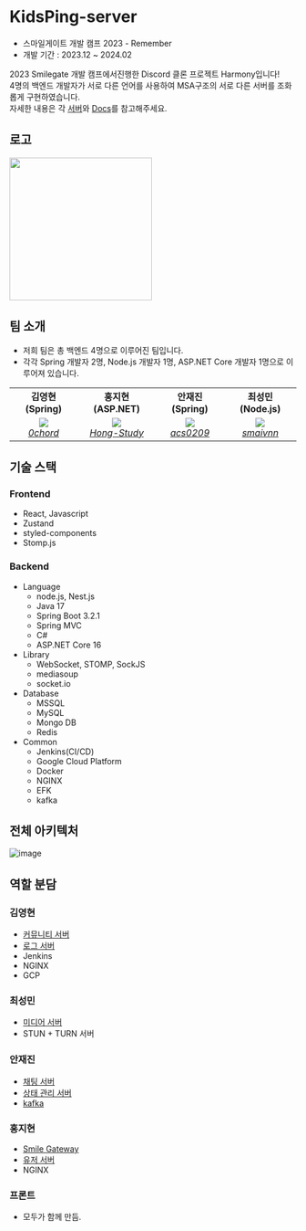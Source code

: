 # KidsPing-server

- 스마일게이트 개발 캠프 2023 - Remember
- 개발 기간 : 2023.12 ~ 2024.02

2023 Smilegate 개발 캠프에서진행한 Discord 클론 프로젝트 Harmony입니다!  
4명의 백엔드 개발자가 서로 다른 언어를 사용하여 MSA구조의 서로 다른 서버를 조화롭게 구현하였습니다.  
자세한 내용은 각 [서버](#역활-분담)와 [Docs](./docs/)를 참고해주세요.

## 로고

<img src="./resources/harmony.png" width="250px">

## 팀 소개

- 저희 팀은 총 백엔드 4명으로 이루어진 팀입니다.
- 각각 Spring 개발자 2명, Node.js 개발자 1명, ASP.NET Core 개발자 1명으로 이루어져 있습니다.

<table align="center">
    <tr align="center">
        <td><B>김영현(Spring)<B></td>
        <td><B>홍지현(ASP.NET)<B></td>
        <td><B>안재진(Spring)<B></td>
        <td><B>최성민(Node.js)<B></td>
    </tr>
    <tr align="center">
        <td>
            <img src="https://github.com/0chord.png" style="max-width: 100px">
            <br>
            <a href="https://github.com/0chord"><I>0chord</I></a>
        </td>
        <td>
          <img src="https://github.com/Hong-Study.png" style="max-width: 100px">
            <br>
            <a href="https://github.com/Hong-Study"><I>Hong-Study</I></a>
        </td>
        <td>
            <img src="https://github.com/acs0209.png" style="max-width: 100px">
            <br>
            <a href="https://github.com/acs0209"><I>acs0209</I></a>
        </td>
        <td>
            <img src="https://github.com/smaivnn.png" style="max-width: 100px">
            <br>
            <a href="https://github.com/smaivnn"><I>smaivnn</I></a>
        </td>
        </td>
    </tr>
</table>

## 기술 스택

### Frontend

- React, Javascript
- Zustand
- styled-components
- Stomp.js

### Backend

- Language
  - node.js, Nest.js
  - Java 17
  - Spring Boot 3.2.1
  - Spring MVC
  - C#
  - ASP.NET Core 16
- Library
  - WebSocket, STOMP, SockJS
  - mediasoup
  - socket.io
- Database
  - MSSQL
  - MySQL
  - Mongo DB
  - Redis
- Common
  - Jenkins(CI/CD)
  - Google Cloud Platform
  - Docker
  - NGINX
  - EFK
  - kafka

## 전체 아키텍처

![image](./resources/전체%20아키텍처.png)

## 역할 분담

### 김영현

- [커뮤니티 서버](./docs/서버-소개/커뮤니티-서버)
- [로그 서버](./docs/서버-소개/로그-서버)
- Jenkins
- NGINX
- GCP

### 최성민

- [미디어 서버](./src/backend/media-service/server)
- STUN + TURN 서버

### 안재진

- [채팅 서버](./src/backend/chat-service)
- [상태 관리 서버](./src/backend/state-service)
- [kafka](./docs/서버-소개/카프카)

### 홍지현

- [Smile Gateway](./src/backend/api-gateway/)
- [유저 서버](./src/backend/user-service/)
- NGINX

### 프론트

- 모두가 함께 만듬.
